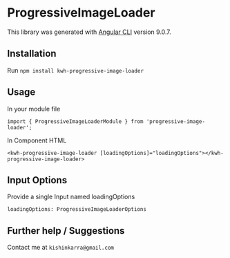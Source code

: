 # ProgressiveImageLoader

This library was generated with [Angular CLI](https://github.com/angular/angular-cli) version 9.0.7.

## Installation

Run `npm install kwh-progressive-image-loader`

## Usage

In your module file

`import { ProgressiveImageLoaderModule } from 'progressive-image-loader';`

In Component HTML

`<kwh-progressive-image-loader [loadingOptions]="loadingOptions"></kwh-progressive-image-loader>` 

## Input Options
Provide a single Input named loadingOptions

`loadingOptions: ProgressiveImageLoaderOptions`

## Further help / Suggestions

Contact me at `kishinkarra@gmail.com`
